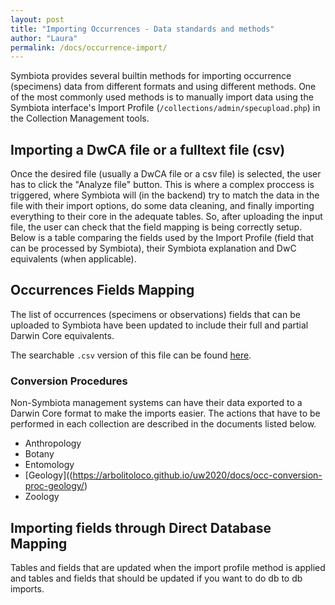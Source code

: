 ```yaml
---
layout: post
title: "Importing Occurrences - Data standards and methods"
author: "Laura"
permalink: /docs/occurrence-import/
---
```


Symbiota provides several builtin methods for importing occurrence (specimens) data from different formats and using different methods.
One of the most commonly used methods is to manually import data using the Symbiota interface's Import Profile (`/collections/admin/specupload.php`) in the Collection Management tools.


## Importing a DwCA file or a fulltext file (csv)

Once the desired file (usually a DwCA file or a csv file) is selected, the user has to click the "Analyze file" button. This is where a complex proccess is triggered, where Symbiota will (in the backend) try to match the data in the file with their import options, do some data cleaning, and finally importing everything to their core in the adequate tables. So, after uploading the input file, the user can check that the field mapping is being correctly setup. Below is a table comparing the fields used by the Import Profile (field that can be processed by Symbiota), their Symbiota explanation and DwC equivalents (when applicable).

## Occurrences Fields Mapping

The list of occurrences (specimens or observations) fields that can be uploaded to Symbiota have been updated to include their full and partial Darwin Core equivalents.

<!-- Place this tag where you want the Awesome Table Widget to render -->
<div data-type="AwesomeTableView" data-viewID="-LSWcJK5mNPL6YJsAeUv"></div>

The searchable `.csv` version of this file can be found [here]().

### Conversion Procedures

Non-Symbiota management systems can have their data exported to a Darwin Core format to make the imports easier. The actions that have to be performed in each collection are described in the documents listed below.

- Anthropology
- Botany
- Entomology
- [Geology]((https://arbolitoloco.github.io/uw2020/docs/occ-conversion-proc-geology/)
- Zoology


## Importing fields through Direct Database Mapping

Tables and fields that are updated when the import profile method is applied and tables and fields that should be updated if you want to do db to db imports. 





<!-- Place this within the <head> tag or just before the end of your <body> tag. -->
<script src="https://awesome-table.com/AwesomeTableInclude.js"></script>